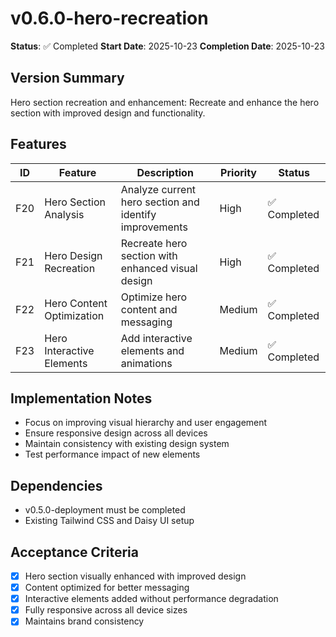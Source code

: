 # v0.6.0-hero-recreation

**Status**: ✅ Completed
**Start Date**: 2025-10-23
**Completion Date**: 2025-10-23

## Version Summary

Hero section recreation and enhancement: Recreate and enhance the hero section with improved design and functionality.

## Features

| ID  | Feature                   | Description                                            | Priority | Status       |
| --- | ------------------------- | ------------------------------------------------------ | -------- | ------------ |
| F20 | Hero Section Analysis     | Analyze current hero section and identify improvements | High     | ✅ Completed |
| F21 | Hero Design Recreation    | Recreate hero section with enhanced visual design      | High     | ✅ Completed |
| F22 | Hero Content Optimization | Optimize hero content and messaging                    | Medium   | ✅ Completed |
| F23 | Hero Interactive Elements | Add interactive elements and animations                | Medium   | ✅ Completed |

## Implementation Notes

- Focus on improving visual hierarchy and user engagement
- Ensure responsive design across all devices
- Maintain consistency with existing design system
- Test performance impact of new elements

## Dependencies

- v0.5.0-deployment must be completed
- Existing Tailwind CSS and Daisy UI setup

## Acceptance Criteria

- [x] Hero section visually enhanced with improved design
- [x] Content optimized for better messaging
- [x] Interactive elements added without performance degradation
- [x] Fully responsive across all device sizes
- [x] Maintains brand consistency
